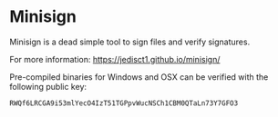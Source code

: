 
Minisign
========

Minisign is a dead simple tool to sign files and verify signatures.

For more information: https://jedisct1.github.io/minisign/

Pre-compiled binaries for Windows and OSX can be verified with the
following public key:

    RWQf6LRCGA9i53mlYecO4IzT51TGPpvWucNSCh1CBM0QTaLn73Y7GFO3
